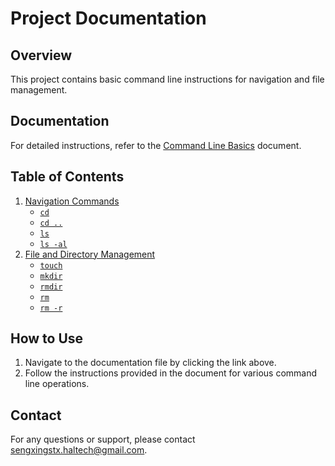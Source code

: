 # Project Documentation

## Overview

This project contains basic command line instructions for navigation and file management.

## Documentation

For detailed instructions, refer to the [Command Line Basics](command_line_basics.md) document.

## Table of Contents

1. [Navigation Commands](command_line_basics.md#navigation-commands)
   - [`cd`](command_line_basics.md#cd)
   - [`cd ..`](command_line_basics.md#cd-)
   - [`ls`](command_line_basics.md#ls)
   - [`ls -al`](command_line_basics.md#ls--al)
2. [File and Directory Management](command_line_basics.md#file-and-directory-management)
   - [`touch`](command_line_basics.md#touch)
   - [`mkdir`](command_line_basics.md#mkdir)
   - [`rmdir`](command_line_basics.md#rmdir)
   - [`rm`](command_line_basics.md#rm)
   - [`rm -r`](command_line_basics.md#rm--r)

## How to Use

1. Navigate to the documentation file by clicking the link above.
2. Follow the instructions provided in the document for various command line operations.

## Contact

For any questions or support, please contact [sengxingstx.haltech@gmail.com](mailto:sengxingstx.haltech@gmail.com).
